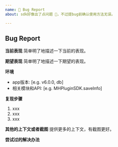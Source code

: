 ```yaml
---
name: 🐛 Bug Report
about: sdk好像出了点问题 🤔，不过提bug前确认使用方法无误。

---
```


## Bug Report

**当前表现**
简单明了地描述一下当前的表现。

**期望表现**
简单明了地描述一下期望的表现。

**环境**
- app版本: [e.g. v6.0.0, db]
- 相关模块和API: [e.g. MHPluginSDK.saveInfo]

**复现步骤**
1. xxx
2. xxx
3. xxx

**其他的上下文或者截图**
提供更多的上下文，有截图更好。

**尝试过的解决办法**

<!-- 记得添加准确的label>
